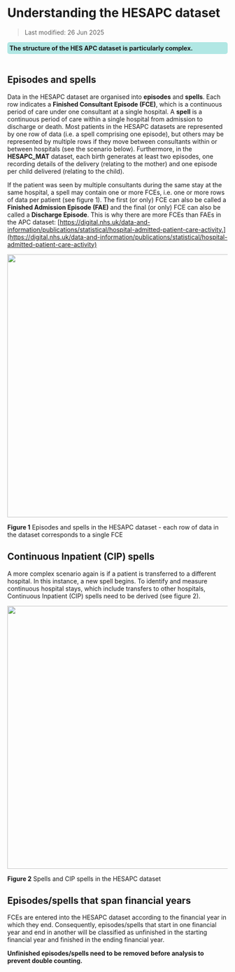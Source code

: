 # Understanding the HESAPC dataset
>Last modified: 26 Jun 2025

<div style="background-color: rgba(0, 178, 169, 0.3); padding: 5px; border-radius: 5px;"><strong>The structure of the HES APC dataset is particularly complex.</strong></div>  
<br>

## Episodes and spells
Data in the HESAPC dataset are organised into **episodes** and **spells**. Each row indicates a **Finished Consultant Episode (FCE)**, which is a continuous period of care under one consultant at a single hospital. A **spell** is a continuous period of care within a single hospital from admission to discharge or death. Most patients in the HESAPC datasets are represented by one row of data (i.e. a spell comprising one episode), but others may be represented by multiple rows if they move between consultants within or between hospitals (see the scenario below). Furthermore, in the **HESAPC_MAT** dataset, each birth generates at least two episodes, one recording details of the delivery (relating to the mother) and one episode per child delivered (relating to the child).  

If the patient was seen by multiple consultants during the same stay at the same hospital, a spell may contain one or more FCEs, i.e. one or more rows of data per patient (see figure 1). The first (or only) FCE can also be called a **Finished Admission Episode (FAE)** and the final (or only) FCE can also be called a **Discharge Episode**. This is why there are more FCEs than FAEs in the APC dataset: [https://digital.nhs.uk/data-and-information/publications/statistical/hospital-admitted-patient-care-activity.](https://digital.nhs.uk/data-and-information/publications/statistical/hospital-admitted-patient-care-activity) 

<img src="../../../../images/Episodes_spells_diagram_APC.jpg" width="600"/>  

**Figure 1** Episodes and spells in the HESAPC dataset - each row of data in the dataset corresponds to a single FCE

## Continuous Inpatient (CIP) spells
A more complex scenario again is if a patient is transferred to a different hospital. In this instance, a new spell begins. To identify and measure continuous hospital stays, which include transfers to other hospitals, Continuous Inpatient (CIP) spells need to be derived (see figure 2).

<img src="../../../../images/CIP_spell_diagram_APC.jpg" width="600"/>  

**Figure 2** Spells and CIP spells in the HESAPC dataset

## Episodes/spells that span financial years
FCEs are entered into the HESAPC dataset according to the financial year in which they end. Consequently, episodes/spells that start in one financial year and end in another will be classified as unfinished in the starting financial year and finished in the ending financial year. 

**Unfinished episodes/spells need to be removed before analysis to prevent double counting.** 